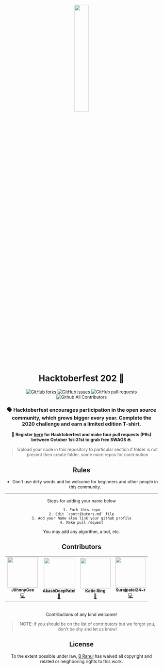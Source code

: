 <p align="center">
    <a href="https://hacktorberfest.digitalocean.com/">
        <img src="assets/hacktoberfest.svg" width="30%">
    </a>
</p>

<h1 align="center"> Hacktoberfest 202 🎉</h1>

<div align="center">
  
[![GitHub forks](https://img.shields.io/github/forks/rahulbollisetty/HACKTOBERFEST_2020?color=brightgreen)](https://github.com/rahulbollisetty/HACKTOBERFEST_2020/network)
[![GitHub issues](https://img.shields.io/github/issues/rahulbollisetty/HACKTOBERFEST_2020)](https://github.com/rahulbollisetty/HACKTOBERFEST_2020/issues)
![GitHub pull requests](https://img.shields.io/github/issues-pr/rahulbollisetty/HACKTOBERFEST_2020)
![Github All Contributors](https://img.shields.io/github/all-contributors/rahulbollisetty/HACKTOBERFEST_2020)

### 🗣 Hacktoberfest encourages participation in the open source community, which grows bigger every year. Complete the 2020 challenge and earn a limited edition T-shirt.

📢 **Register [here](https://hacktoberfest.digitalocean.com) for Hacktoberfest and make four pull requests (PRs) between October 1st-31st to grab free SWAGS 🔥.**


> Upload your code in this repository to particular section if folder is not present then create folder.
> some more repos for contribution



## Rules

- Don't use dirty words and be welcome for beginners and other people in this community.

---

Steps for adding your name below

    1. Fork this repo
    2. Edit `contributors.md` file
    3. Add your Name also link your github profile
    4. Make pull request
You may add any algorithm, a bot, etc.

## Contributors


<!-- ALL-CONTRIBUTORS-LIST:START - Do not remove or modify this section -->
<!-- prettier-ignore-start -->
<!-- markdownlint-disable -->
<table>
  <tr>
    <td align="center"><a href="https://github.com/J0hnnyGee"><img src="https://avatars2.githubusercontent.com/u/61202910?v=4" width="100px;" alt=""/><br /><sub><b>J0hnnyGee</b></sub></a><br /><a href="https://github.com/rahulbollisetty/HACKTOBERFEST_2020/commits?author=J0hnnyGee" title="Code">💻</a></td>
    <td align="center"><a href="https://github.com/AkashDeepPatel"><img src="https://avatars1.githubusercontent.com/u/72429366?v=4" width="100px;" alt=""/><br /><sub><b>AkashDeepPatel</b></sub></a><br /><a href="https://github.com/rahulbollisetty/HACKTOBERFEST_2020/commits?author=AkashDeepPatel" title="Documentation">📖</a></td>
    <td align="center"><a href="https://github.com/katie-ring"><img src="https://avatars0.githubusercontent.com/u/68781671?v=4" width="100px;" alt=""/><br /><sub><b>Katie Ring</b></sub></a><br /><a href="https://github.com/rahulbollisetty/HACKTOBERFEST_2020/commits?author=katie-ring" title="Documentation">📖</a></td>
    <td align="center"><a href="https://github.com/Surajpatel24-r"><img src="https://avatars1.githubusercontent.com/u/73026702?v=4" width="100px;" alt=""/><br /><sub><b>Surajpatel24-r</b></sub></a><br /><a href="https://github.com/rahulbollisetty/HACKTOBERFEST_2020/commits?author=Surajpatel24-r" title="Code">💻</a></td>
  </tr>
</table>

<!-- markdownlint-enable -->
<!-- prettier-ignore-end -->
<!-- ALL-CONTRIBUTORS-LIST:END -->
<!-- ALL-CONTRIBUTORS-LIST:START - Do not remove or modify this section -->
<!-- prettier-ignore-start -->
<!-- markdownlint-disable -->

<table>

</table>

<!-- markdownlint-enable -->
<!-- prettier-ignore-end -->
<!-- ALL-CONTRIBUTORS-LIST:END -->

Contributions of any kind welcome!

>    NOTE: if you should be on the list of contributors but we forgot you, don't be shy and let us know!

## License

To the extent possible under law, [B Rahul](https://github.com/rahulbollisetty/) has waived all copyright and related or neighboring rights to this work.
